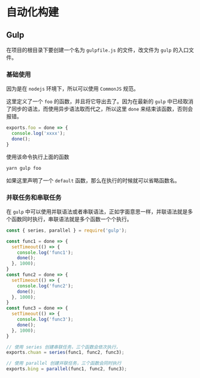 # 自动化构建

## Gulp
在项目的根目录下要创建一个名为 `gulpfile.js` 的文件，改文件为 `gulp` 的入口文件。

### 基础使用
因为是在 `nodejs` 环境下，所以可以使用 `CommonJS` 规范。

这里定义了一个 `foo` 的函数，并且将它导出去了。因为在最新的 `gulp` 中已经取消了同步的语法，而使用异步语法取而代之，所以这里 `done` 来结束该函数，否则会报错。
``` javascript
exports.foo = done => {
  console.log('xxxx');
  done();
}
```

使用该命令执行上面的函数
``` sh
yarn gulp foo
```

如果这里声明了一个 `default` 函数，那么在执行的时候就可以省略函数名。

### 并联任务和串联任务
在 `gulp` 中可以使用并联语法或者串联语法，正如字面意思一样，并联语法就是多个函数同时执行，串联语法就是多个函数一个个执行。
``` javascript
const { series, parallel } = require('gulp');

const func1 = done => {
  setTimeout(() => {
    console.log('func1');
    done();
  }, 1000);
}
const func2 = done => {
  setTimeout(() => {
    console.log('func2');
    done();
  }, 1000);
}
const func3 = done => {
  setTimeout(() => {
    console.log('func3');
    done();
  }, 1000);
}

// 使用 series 创建串联任务，三个函数会依次执行，
exports.chuan = series(func1, func2, func3);

// 使用 parallel 创建并联任务，三个函数会同时执行
exports.bing = parallel(func1, func2, func3);
```